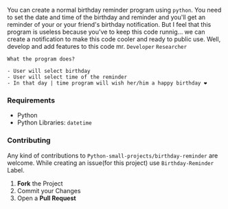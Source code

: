 You can create a normal birthday reminder program using `python`. You need to set the date and time of the birthday and reminder and you'll get an reminder of your or your friend's birthday notification. But I feel that this program is useless because you've to keep this code runnig... we can create a notification to make this code cooler and ready to public use. Well, develop and add features to this code mr. `Developer` `Researcher`

```
What the program does?

- User will select birthday
- User will select time of the reminder
- In that day | time program will wish her/him a happy birthday ❤️
```

### Requirements

- Python
- Python Libraries: `datetime`

### Contributing

Any kind of contributions to `Python-small-projects/birthday-reminder` are welcome. While creating an issue(for this project) use `Birthday-Reminder` Label.

1. **Fork** the Project
2. Commit your Changes
3. Open a **Pull Request**
